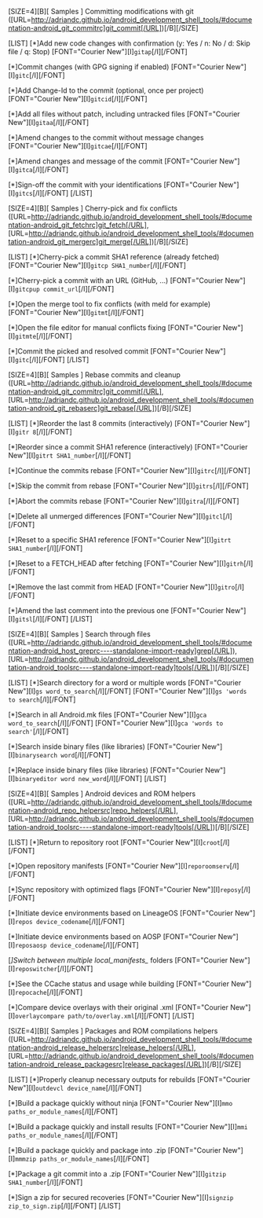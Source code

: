 [SIZE=4][B][ Samples ] Committing modifications with git ([URL=http://adriandc.github.io/android_development_shell_tools/#documentation-android_git_commitrc]git_commit[/URL])[/B][/SIZE]

[LIST]
[*]Add new code changes with confirmation (y: Yes / n: No / d: Skip file / q: Stop)
   [FONT="Courier New"][I]`gitap`[/I][/FONT]

[*]Commit changes (with GPG signing if enabled)
   [FONT="Courier New"][I]`gitc`[/I][/FONT]

[*]Add Change-Id to the commit (optional, once per project)
   [FONT="Courier New"][I]`gitcid`[/I][/FONT]

[*]Add all files without patch, including untracked files
   [FONT="Courier New"][I]`gitaa`[/I][/FONT]

[*]Amend changes to the commit without message changes
   [FONT="Courier New"][I]`gitcae`[/I][/FONT]

[*]Amend changes and message of the commit
   [FONT="Courier New"][I]`gitca`[/I][/FONT]

[*]Sign-off the commit with your identifications
   [FONT="Courier New"][I]`gitcs`[/I][/FONT]
[/LIST]


[SIZE=4][B][ Samples ] Cherry-pick and fix conflicts ([URL=http://adriandc.github.io/android_development_shell_tools/#documentation-android_git_fetchrc]git_fetch[/URL], [URL=http://adriandc.github.io/android_development_shell_tools/#documentation-android_git_mergerc]git_merge[/URL])[/B][/SIZE]

[LIST]
[*]Cherry-pick a commit SHA1 reference (already fetched)
   [FONT="Courier New"][I]`gitcp SHA1_number`[/I][/FONT]

[*]Cherry-pick a commit with an URL (GitHub, ...)
   [FONT="Courier New"][I]`gitcpup commit_url`[/I][/FONT]

[*]Open the merge tool to fix conflicts (with meld for example)
   [FONT="Courier New"][I]`gitmt`[/I][/FONT]

[*]Open the file editor for manual conflicts fixing
   [FONT="Courier New"][I]`gitmte`[/I][/FONT]

[*]Commit the picked and resolved commit
   [FONT="Courier New"][I]`gitc`[/I][/FONT]
[/LIST]

[SIZE=4][B][ Samples ] Rebase commits and cleanup ([URL=http://adriandc.github.io/android_development_shell_tools/#documentation-android_git_commitrc]git_commit[/URL], [URL=http://adriandc.github.io/android_development_shell_tools/#documentation-android_git_rebaserc]git_rebase[/URL])[/B][/SIZE]

[LIST]
[*]Reorder the last 8 commits (interactively)
   [FONT="Courier New"][I]`gitr 8`[/I][/FONT]

[*]Reorder since a commit SHA1 reference (interactively)
   [FONT="Courier New"][I]`gitrt SHA1_number`[/I][/FONT]

[*]Continue the commits rebase
   [FONT="Courier New"][I]`gitrc`[/I][/FONT]

[*]Skip the commit from rebase
   [FONT="Courier New"][I]`gitrs`[/I][/FONT]

[*]Abort the commits rebase
   [FONT="Courier New"][I]`gitra`[/I][/FONT]

[*]Delete all unmerged differences
   [FONT="Courier New"][I]`gitcl`[/I][/FONT]

[*]Reset to a specific SHA1 reference
   [FONT="Courier New"][I]`gitrt SHA1_number`[/I][/FONT]

[*]Reset to a FETCH_HEAD after fetching
   [FONT="Courier New"][I]`gitrh`[/I][/FONT]

[*]Remove the last commit from HEAD
   [FONT="Courier New"][I]`gitro`[/I][/FONT]

[*]Amend the last comment into the previous one
   [FONT="Courier New"][I]`gitsl`[/I][/FONT]
[/LIST]

[SIZE=4][B][ Samples ] Search through files ([URL=http://adriandc.github.io/android_development_shell_tools/#documentation-android_host_greprc----standalone-import-ready]grep[/URL]), [URL=http://adriandc.github.io/android_development_shell_tools/#documentation-android_toolsrc----standalone-import-ready]tools[/URL])[/B][/SIZE]

[LIST]
[*]Search directory for a word or multiple words
   [FONT="Courier New"][I]`gs word_to_search`[/I][/FONT]
   [FONT="Courier New"][I]`gs 'words to search`[/I][/FONT]

[*]Search in all Android.mk files
   [FONT="Courier New"][I]`gca word_to_search`[/I][/FONT]
   [FONT="Courier New"][I]`gca 'words to search'`[/I][/FONT]

[*]Search inside binary files (like libraries)
   [FONT="Courier New"][I]`binarysearch word`[/I][/FONT]

[*]Replace inside binary files (like libraries)
   [FONT="Courier New"][I]`binaryeditor word new_word`[/I][/FONT]
[/LIST]

[SIZE=4][B][ Samples ] Android devices and ROM helpers ([URL=http://adriandc.github.io/android_development_shell_tools/#documentation-android_repo_helpersrc]repo_helpers[/URL], [URL=http://adriandc.github.io/android_development_shell_tools/#documentation-android_toolsrc----standalone-import-ready]tools[/URL])[/B][/SIZE]

[LIST]
[*]Return to repository root
   [FONT="Courier New"][I]`croot`[/I][/FONT]

[*]Open repository manifests
   [FONT="Courier New"][I]`reporoomserv`[/I][/FONT]

[*]Sync repository with optimized flags
   [FONT="Courier New"][I]`reposy`[/I][/FONT]

[*]Initiate device environments based on LineageOS
   [FONT="Courier New"][I]`repos device_codename`[/I][/FONT]

[*]Initiate device environments based on AOSP
   [FONT="Courier New"][I]`reposaosp device_codename`[/I][/FONT]

[*]Switch between multiple local_manifests_* folders
   [FONT="Courier New"][I]`reposwitcher`[/I][/FONT]

[*]See the CCache status and usage while building
   [FONT="Courier New"][I]`repocache`[/I][/FONT]

[*]Compare device overlays with their original .xml
   [FONT="Courier New"][I]`overlaycompare path/to/overlay.xml`[/I][/FONT]
[/LIST]

[SIZE=4][B][ Samples ] Packages and ROM compilations helpers ([URL=http://adriandc.github.io/android_development_shell_tools/#documentation-android_release_helpersrc]release_helpers[/URL], [URL=http://adriandc.github.io/android_development_shell_tools/#documentation-android_release_packagesrc]release_packages[/URL])[/B][/SIZE]

[LIST]
[*]Properly cleanup necessary outputs for rebuilds
   [FONT="Courier New"][I]`outdevcl device_name`[/I][/FONT]

[*]Build a package quickly without ninja
   [FONT="Courier New"][I]`mmo paths_or_module_names`[/I][/FONT]

[*]Build a package quickly and install results
   [FONT="Courier New"][I]`mmi paths_or_module_names`[/I][/FONT]

[*]Build a package quickly and package into .zip
   [FONT="Courier New"][I]`mmmzip paths_or_module_names`[/I][/FONT]

[*]Package a git commit into a .zip
   [FONT="Courier New"][I]`gitzip SHA1_number`[/I][/FONT]

[*]Sign a zip for secured recoveries
   [FONT="Courier New"][I]`signzip zip_to_sign.zip`[/I][/FONT]
[/LIST]
